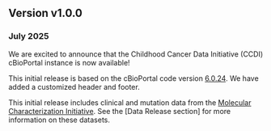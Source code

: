 ## Version v1.0.0
### July 2025 
We are excited to announce that the Childhood Cancer Data Initiative (CCDI) cBioPortal instance is now available!

This initial release is based on the cBioPortal code version [6.0.24](https://github.com/cBioPortal/cbioportal/releases/tag/v6.0.24). We have added a customized header and footer.

This initial release includes clinical and mutation data from the [Molecular Characterization Initiative](https://ccdi.cancer.gov/MCI). See the [Data Release section] for more information on these datasets. 
